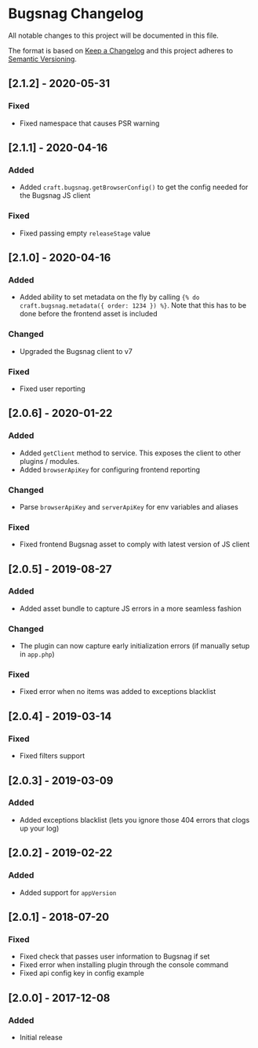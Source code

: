 # Bugsnag Changelog

All notable changes to this project will be documented in this file.

The format is based on [Keep a Changelog](http://keepachangelog.com/) and this project adheres to [Semantic Versioning](http://semver.org/).

## [2.1.2] - 2020-05-31

### Fixed
- Fixed namespace that causes PSR warning

## [2.1.1] - 2020-04-16

### Added
- Added `craft.bugsnag.getBrowserConfig()` to get the config needed for the Bugsnag JS client

### Fixed
- Fixed passing empty `releaseStage` value

## [2.1.0] - 2020-04-16

### Added
- Added ability to set metadata on the fly by calling `{% do craft.bugsnag.metadata({ order: 1234 }) %}`. Note that this has to be done before the frontend asset is included

### Changed
- Upgraded the Bugsnag client to v7

### Fixed
- Fixed user reporting

## [2.0.6] - 2020-01-22

### Added
- Added `getClient` method to service. This exposes the client to other plugins / modules.
- Added `browserApiKey` for configuring frontend reporting

### Changed
- Parse `browserApiKey` and `serverApiKey` for env variables and aliases

### Fixed
- Fixed frontend Bugsnag asset to comply with latest version of JS client

## [2.0.5] - 2019-08-27

### Added
- Added asset bundle to capture JS errors in a more seamless fashion

### Changed
- The plugin can now capture early initialization errors (if manually setup in `app.php`)

### Fixed
- Fixed error when no items was added to exceptions blacklist

## [2.0.4] - 2019-03-14

### Fixed
- Fixed filters support

## [2.0.3] - 2019-03-09

### Added
- Added exceptions blacklist (lets you ignore those 404 errors that clogs up your log)

## [2.0.2] - 2019-02-22
### Added
- Added support for `appVersion`

## [2.0.1] - 2018-07-20
### Fixed
- Fixed check that passes user information to Bugsnag if set
- Fixed error when installing plugin through the console command
- Fixed api config key in config example

## [2.0.0] - 2017-12-08
### Added
- Initial release

